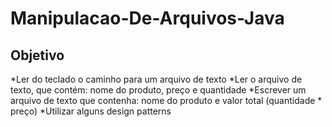 # Manipulacao-De-Arquivos-Java

## Objetivo
 *Ler do teclado o caminho para um arquivo de texto
 *Ler o arquivo de texto, que contém: nome do produto, preço e quantidade
 *Escrever um arquivo de texto que contenha: nome do produto e valor total (quantidade * preço)
 *Utilizar alguns design patterns 
